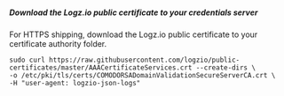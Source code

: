 ##### Download the Logz.io public certificate to your credentials server

For HTTPS shipping, download the Logz.io public certificate to your certificate authority folder.


```shell
sudo curl https://raw.githubusercontent.com/logzio/public-certificates/master/AAACertificateServices.crt --create-dirs \
-o /etc/pki/tls/certs/COMODORSADomainValidationSecureServerCA.crt \
-H "user-agent: logzio-json-logs"
```